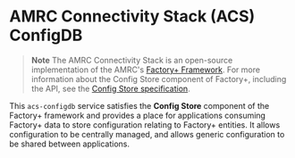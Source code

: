 # AMRC Connectivity Stack (ACS) ConfigDB

> **Note**
> The AMRC Connectivity Stack is an open-source implementation of the AMRC's [Factory+ Framework](https://factoryplus.app.amrc.co.uk/). For more information about the Config Store component of Factory+, including the API, see the [Config Store specification](https://factoryplus.app.amrc.co.uk).

This `acs-configdb` service satisfies the **Config Store** component of the Factory+ framework and provides a place for applications consuming Factory+ data to store configuration relating to Factory+ entities. It allows configuration to be centrally managed, and allows generic configuration to be shared between applications.